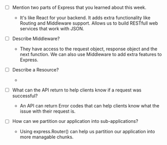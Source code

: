 - [ ] Mention two parts of Express that you learned about this week.

    - It's like React for your backend. It adds extra functionality like Routing and Middleware support. Allows us to build RESTfull web services that work with JSON.

- [ ] Describe Middleware?

    - They have access to the request object, response object and the next function. We can also use Middleware to add extra features to Express.

- [ ] Describe a Resource?

    - 

- [ ] What can the API return to help clients know if a request was successful?

    - An API can return Error codes that can help clients know what the issue with their request is.

- [ ] How can we partition our application into sub-applications?

    - Using express.Router() can help us partition our application into more managable chunks.